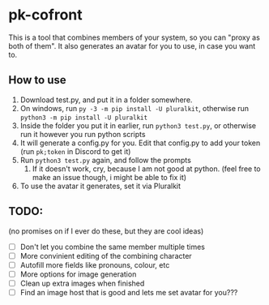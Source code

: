 # pk-cofront
This is a tool that combines members of your system, so you can "proxy as both of them". It also generates an avatar for you to use, in case you want to.

## How to use
1. Download test.py, and put it in a folder somewhere.
2. On windows, run `py -3 -m pip install -U pluralkit`, otherwise run `python3 -m pip install -U pluralkit`
3. Inside the folder you put it in earlier, run `python3 test.py`, or otherwise run it however you run python scripts
4. It will generate a config.py for you. Edit that config.py to add your token (run `pk;token` in Discord to get it) 
5. Run `python3 test.py` again, and follow the prompts 
    1. If it doesn't work, cry, because I am not good at python. (feel free to make an issue though, i might be able to fix it)
7. To use the avatar it generates, set it via Pluralkit

## TODO:
(no promises on if I ever do these, but they are cool ideas)
- [ ] Don't let you combine the same member multiple times
- [ ] More convinient editing of the combining character 
- [ ] Autofill more fields like pronouns, colour, etc
- [ ] More options for image generation
- [ ] Clean up extra images when finished
- [ ] Find an image host that is good and lets me set avatar for you???
